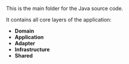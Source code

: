 This is the main folder for the Java source code.

It contains all core layers of the application:

- **Domain**
- **Application**
- **Adapter**
- **Infrastructure**
- **Shared**
